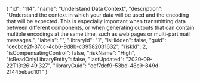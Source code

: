 {
  "id": "114",
  "name": "Understand Data Context",
  "description": "Understand the context in which your data will be used and the encoding that will be expected. This is especially important when transmitting data between different components, or when generating outputs that can contain multiple encodings at the same time, such as web pages or multi-part mail messages.",
  "labels": "",
  "libraryId": "1",
  "isHidden": false,
  "guid": "cecbce2f-37cc-4cb6-9d8b-c39582031632",
  "riskId": 2,
  "isCompensatingControl": false,
  "riskName": "High",
  "isReadOnlyLibraryEntity": false,
  "lastUpdated": "2020-09-22T13:26:49.327",
  "libraryGuid": "eef7dcf9-53bd-48e9-849d-21445ebad101"
}
